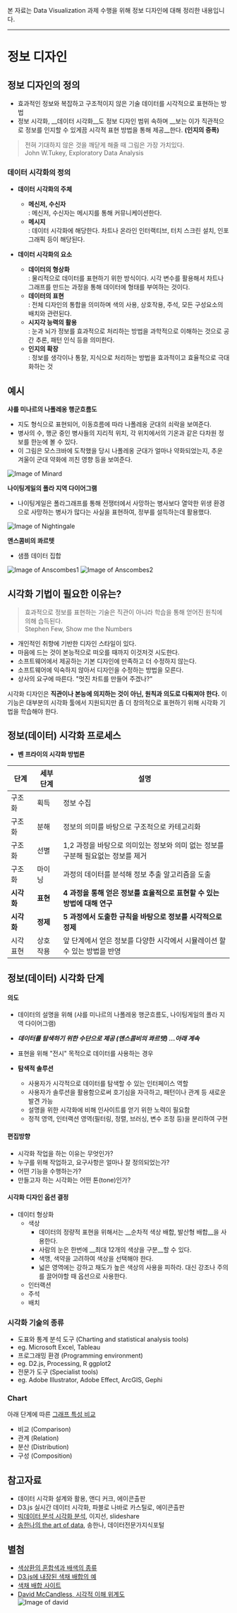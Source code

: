 본 자료는 Data Visualization 과제 수행을 위해 정보 디자인에 대해 정리한 내용입니다.

***

# 정보 디자인

## 정보 디자인의 정의
 * 효과적인 정보와 복잡하고 구조적이지 않은 기술 데이터를 시각적으로 표현하는 방법
 * 정보 시각화, __데이터 시각화__도 정보 디자인 범위 속하며 __보는 이가 직관적으로 정보를 인지할 수 있게끔 시각적 표현 방법을 통해 제공__한다. __(인지의 증폭)__

  > 전혀 기대하지 않은 것을 깨닫게 해줄 때 그림은 가장 가치있다.  
  > John W.Tukey, Exploratory Data Analysis

### 데이터 시각화의 정의
 * __데이터 시각화의 주체__    
   * __메신저, 수신자__  
   : 메신저, 수신자는 메시지를 통해 커뮤니케이션한다.
   * __메시지__  
   : 데이터 시각화에 해당한다. 차트나 온라인 인터랙티브, 터치 스크린 설치, 인포그래픽 등이 해당된다.


 * __데이터 시각화의 요소__
   * __데이터의 형상화__  
    : 물리적으로 데이터를 표현하기 위한 방식이다. 시각 변수를 활용해서 차트나 그래프를 만드는 과정을 통해 데이터에 형태를 부여하는 것이다.
   * __데이터의 표현__  
    : 전체 디자인의 통합을 의미하며 색의 사용, 상호작용, 주석, 모든 구성요소의 배치와 관련된다.
   * __시지각 능력의 활용__  
    : 눈과 뇌가 정보를 효과적으로 처리하는 방법을 과학적으로 이해하는 것으로 공간 추론, 패턴 인식 등을 의미한다.
   * __인지의 확장__  
    : 정보를 생각이나 통찰, 지식으로 처리하는 방법을 효과적이고 효율적으로 극대화하는 것

## 예시
 __샤를 미나르의 나폴레옹 행군흐름도__
 * 지도 형식으로 표현되어, 이동흐름에 따라 나폴레옹 군대의 쇠락을 보여준다.
 * 병사의 수, 행군 중인 병사들의 지리적 위치, 각 위치에서의 기온과 같은 다차원 정보를 한눈에 볼 수 있다.
 * 이 그림은 모스크바에 도착했을 당시 나폴레옹 군대가 얼마나 약화되었는지, 추운 겨울이 군대 약화에 끼친 영향 등을 보여준다.  

 ![Image of Minard](https://upload.wikimedia.org/wikipedia/commons/2/29/Minard.png)

__나이팅게일의 폴라 지역 다이어그램__
 * 나이팅게일은 폴라그래프를 통해 전쟁터에서 사망하는 병사보다 열악한 위생 환경으로 사망하는 병사가 많다는 사실을 표현하여, 정부를 설득하는데 활용했다.  

 ![Image of Nightingale](http://img.hani.co.kr/imgdb/resize/2017/1022/00501712_20171022.JPG)

__앤스콤비의 콰르텟__
 * 샘플 데이터 집합  

 ![Image of Anscombes1](http://brianmc.dbsdataprojects.com/wp-content/uploads/sites/56/2016/02/original-281x300.jpg)
 ![Image of Anscombes2](https://upload.wikimedia.org/wikipedia/commons/e/ec/Anscombe%27s_quartet_3.svg)

## 시각화 기법이 필요한 이유는?
> 효과적으로 정보를 표현하는 기술은 직관이 아니라 학습을 통해 얻어진 원칙에 의해 습득된다.  
> Stephen Few, Show me the Numbers

 * 개인적인 취향에 기반한 디자인 스타일이 있다.
 * 마음에 드는 것이 본능적으로 떠오를 때까지 이것저것 시도한다.
 * 소프트웨어에서 제공하는 기본 디자인에 만족하고 더 수정하지 않는다.
 * 소프트웨어에 익숙하지 않아서 디자인을 수정하는 방법을 모른다.
 * 상사의 요구에 따른다. "멋진 차트를 만들어 주겠나?"

 시각화 디자인은 __직관이나 본능에 의지하는 것이 아닌, 원칙과 의도로 다뤄져야 한다.__  이 기능은 대부분의 시각화 툴에서 지원되지만 좀 더 창의적으로 표현하기 위해 시각화 기법을 학습해야 한다.


 ## 정보(데이터) 시각화 프로세스

 * __벤 프라이의 시각화 방법론__  


 단계 | 세부단계 | 설명
 ------------ |------------ |------------
 구조화 | 획득 | 정보 수집
 구조화 | 분해 | 정보의 의미를 바탕으로 구조적으로 카테고리화
 구조화 | 선별 | 1,2 과정을 바탕으로 의미있는 정보와 의미 없는 정보를 구분해 필요없는 정보를 제거
 구조화 | 마이닝 | 과정의 데이터를 분석해 정보 추출 알고리즘을 도출
 __시각화__ | __표현__ | __4 과정을 통해 얻은 정보를 효율적으로 표현할 수 있는 방법에 대해 연구__
 __시각화__ | __정제__ | __5 과정에서 도출한 규칙을 바탕으로 정보를 시각적으로 정제__
 시각표현 | 상호작용 | 앞 단계에서 얻은 정보를 다양한 시각에서 시뮬레이션 할 수 있는 방법을 반영


## 정보(데이터) 시각화 단계
#### 의도
 * 데이터의 설명을 위해 (샤를 미나르의 나폴레옹 행군흐름도, 나이팅게일의 폴라 지역 다이어그램)
 * ___데이터를 탐색하기 위한 수단으로 제공 (앤스콤비의 콰르텟) ...아래 계속___
 * 표현을 위해 "전시" 목적으로 데이터를 사용하는 경우  


 * __탐색적 솔루션__  
   * 사용자가 시각적으로 데이터를 탐색할 수 있는 인터페이스 역할
   * 사용자가 솔루션을 활용함으로써 호기심을 자극하고, 패턴이나 관계 등 새로운 발견 가능
   * 설명을 위한 시각화에 비해 인사이트를 얻기 위한 노력이 필요함
   * 정적 영역, 인터랙션 영역(필터링, 정렬, 브러싱, 변수 조정 등)을 분리하여 구현


#### 편집방향
 * 시각화 작업을 하는 이유는 무엇인가?
 * 누구를 위해 작업하고, 요구사항은 얼마나 잘 정의되었는가?
 * 어떤 기능을 수행하는가?
 * 만들고자 하는 시각화는 어떤 톤(tone)인가?


#### 시각화 디자인 옵션 결정
 * 데이터 형상화
   * 색상
     * 데이터의 정량적 표현을 위해서는 __순차적 색상 배합, 발산형 배합__을 사용한다.
     * 사람의 눈은 한번에 __최대 12개의 색상을 구분__할 수 있다.
     * 색맹, 색약을 고려하여 색상을 선택해야 한다.
     * 넓은 영역에는 강하고 채도가 높은 색상의 사용을 피하라. 대신 강조나 주의를 끌어야할 때 옵션으로 사용한다.
   * 인터랙션
   * 주석
   * 배치


### 시각화 기술의 종류

* 도표와 통계 분석 도구 (Charting and statistical analysis tools)  
 * eg. Microsoft Excel, Tableau
* 프로그래밍 환경 (Programming environment)
 * eg. D2.js, Processing, R ggplot2
* 전문가 도구 (Specialist tools)
 * eg. Adobe Illustrator, Adobe Effect, ArcGIS, Gephi

### Chart
아래 단계에 따른 [그래프 특성 비교]()
* 비교 (Comparison)
* 관계 (Relation)
* 분산 (Distribution)
* 구성 (Composition)

## 참고자료
* 데이터 시각화 설계와 활용, 앤디 커크, 에이콘출판
* D3.js 실시간 데이터 시각화, 파블로 나바로 카스틸로, 에이콘출판
* [빅데이터 분석 시각화 분석](https://www.slideshare.net/neofuture/sds*n2), 이지선, slideshare
* [송한나의 the art of data](http://www.dbguide.net/knowledge.db?cmd=view&boardUid=193099&boardConfigUid=19&boardStep=&categoryUid=$categoryUid), 송한나, 데이터전문가지식포털

## 별첨
  * [색상환의 혼합색과 배색의 종류](https://static.wixstatic.com/media/e33834_7387d174977f4fb28a84315c18d8668d~mv2.jpg/v1/fill/w_487,h_307,al_c,lg_1,q_80/e33834_7387d174977f4fb28a84315c18d8668d~mv2.webp)
  * [D3.js에 내장된 색채 배합의 예](https://static.wixstatic.com/media/e33834_cca5743e80c84471975761dd54489f63~mv2.jpg/v1/fill/w_900,h_262,al_c,lg_1,q_80/e33834_cca5743e80c84471975761dd54489f63~mv2.webp)
  * [색채 배합 사이트](http://colorbrewer2.org)
 * [David McCandless, 시각적 이해 위계도](https://informationisbeautiful.net/2010/data*information*knowledge*wisdom/)  
 ![Image of david](http://infobeautiful2.s3.amazonaws.com/data_info_knowledge_wisdom.png)
